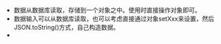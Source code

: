 - 数据从数据库读取，存储到一个对象之中。使用时直接操作对象即可。
- 数据输入可以从数据库读取，也可以考虑直接通过对象setXxx来设置，然后JSON.toString()方式，自己构造数据。
- 
